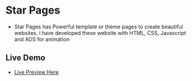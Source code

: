 # Star Pages

- Star Pages has Powerful template or theme pages to create beautiful websites. i have developed these website with HTML, CSS, Javascript and AOS for animation

## Live Demo

- [Live Preview Here](https://star-pages-mo3bassia-mo3bassias-projects.vercel.app)